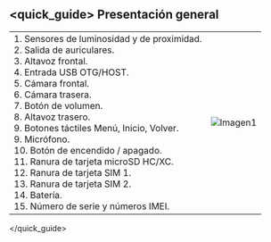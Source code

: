 ## <quick_guide> Presentación general
|  |  |
|:-------|:-------|
|1. Sensores de luminosidad y de proximidad.<br> 2. Salida de auriculares.<br> 3. Altavoz frontal.<br> 4. Entrada USB OTG/HOST.<br> 5. Cámara frontal. <br> 6. Cámara trasera. <br> 7. Botón de volumen. <br> 8. Altavoz trasero. <br> 9. Botones táctiles Menú, Inicio, Volver. <br> 9. Micrófono. <br> 10. Botón de encendido / apagado. <br> 11. Ranura de tarjeta microSD HC/XC. <br> 12. Ranura de tarjeta SIM 1. <br> 13. Ranura de tarjeta SIM 2. <br> 14. Batería. <br> 15. Número de serie y números IMEI.| ![Imagen1](http://static.energysistem.com/images/manuals/39530/535565e5544ec.jpg)|
</quick_guide>
